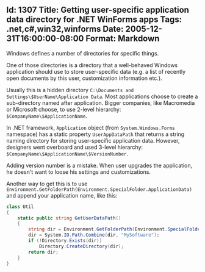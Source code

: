 Id: 1307
Title: Getting user-specific application data directory for .NET WinForms apps
Tags: .net,c#,win32,winforms
Date: 2005-12-31T16:00:00-08:00
Format: Markdown
--------------
Windows defines a number of directories for specific things.

One of those directories is a directory that a well-behaved Windows application should use to store user-specific data (e.g. a list of recently open documents by this user, customization information etc.).

Usually this is a hidden directory `C:\Documents and Settings\$UserName\Application Data`. Most applications choose to create a sub-directory named after application. Bigger companies, like Macromedia or Microsoft choose, to use 2-level hierarchy: `$CompanyName\$ApplicationName`.

In .NET framework, `Application` object (from `System.Windows.Forms` namespace) has a static property `UserAppDataPath` that returns a string naming directory for storing user-specific application data. However, designers went overboard and used 3-level hierarchy: `$CompanyName\$ApplicationName\$VersionNumber`.

Adding version number is a mistake. When user upgrades the application, he doesn't want to loose his settings and customizations.

Another way to get this is to use `Environment.GetFolderPath(Environment.SpecialFolder.ApplicationData)` and append your application name, like this:

```c#
class Util
{
    static public string GetUserDataPath()
    {
        string dir = Environment.GetFolderPath(Environment.SpecialFolder.ApplicationData);
        dir = System.IO.Path.Combine(dir, "MySoftware");
        if (!Directory.Exists(dir))
            Directory.CreateDirectory(dir);
        return dir;
    }
}
```
